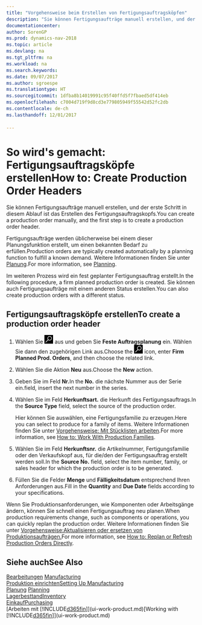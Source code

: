 ```yaml
---
title: "Vorgehensweise beim Erstellen von Fertigungsauftragsköpfen"
description: "Sie können Fertigungsaufträge manuell erstellen, und der erste Schritt in diesem Ablauf ist das Erstellen des Fertigungsauftragskopfs."
documentationcenter: 
author: SorenGP
ms.prod: dynamics-nav-2018
ms.topic: article
ms.devlang: na
ms.tgt_pltfrm: na
ms.workload: na
ms.search.keywords: 
ms.date: 09/07/2017
ms.author: sgroespe
ms.translationtype: HT
ms.sourcegitcommit: 1dfba8b14019991c95f40ffd5f7fbaed5df414eb
ms.openlocfilehash: c7004d719f9d8cd3e779805949f55542d52fc2db
ms.contentlocale: de-ch
ms.lasthandoff: 12/01/2017

---
```

# <a name="how-to-create-production-order-headers"></a><span data-ttu-id="d8374-103">So wird's gemacht: Fertigungsauftragsköpfe erstellen</span><span class="sxs-lookup"><span data-stu-id="d8374-103">How to: Create Production Order Headers</span></span>
<span data-ttu-id="d8374-104">Sie können Fertigungsaufträge manuell erstellen, und der erste Schritt in diesem Ablauf ist das Erstellen des Fertigungsauftragskopfs.</span><span class="sxs-lookup"><span data-stu-id="d8374-104">You can create a production order manually, and the first step is to create a production order header.</span></span>

<span data-ttu-id="d8374-105">Fertigungsaufträge werden üblicherweise bei einem dieser Planungsfunktion erstellt, um einen bekannten Bedarf zu erfüllen.</span><span class="sxs-lookup"><span data-stu-id="d8374-105">Production orders are typically created automatically by a planning function to fulfill a known demand.</span></span> <span data-ttu-id="d8374-106">Weitere Informationen finden Sie unter [Planung](production-planning.md).</span><span class="sxs-lookup"><span data-stu-id="d8374-106">For more information, see [Planning](production-planning.md).</span></span>   

<span data-ttu-id="d8374-107">Im weiteren Prozess wird ein fest geplanter Fertigungsauftrag erstellt.</span><span class="sxs-lookup"><span data-stu-id="d8374-107">In the following procedure, a firm planned production order is created.</span></span> <span data-ttu-id="d8374-108">Sie können auch Fertigungsaufträge mit einem anderen Status erstellen.</span><span class="sxs-lookup"><span data-stu-id="d8374-108">You can also create production orders with a different status.</span></span>  

## <a name="to-create-a-production-order-header"></a><span data-ttu-id="d8374-109">Fertigungsauftragsköpfe erstellen</span><span class="sxs-lookup"><span data-stu-id="d8374-109">To create a production order header</span></span>  
1.  <span data-ttu-id="d8374-110">Wählen Sie ![Nach Seite oder Bericht suchen](media/ui-search/search_small.png "Symbol nach Seite oder Bericht suchen ") aus und geben Sie **Feste Auftragsplanung** ein. Wählen Sie dann den zugehörigen Link aus.</span><span class="sxs-lookup"><span data-stu-id="d8374-110">Choose the ![Search for Page or Report](media/ui-search/search_small.png "Search for Page or Report icon") icon, enter **Firm Planned Prod. Orders**, and then choose the related link.</span></span>  
2.  <span data-ttu-id="d8374-111">Wählen Sie die Aktion **Neu** aus.</span><span class="sxs-lookup"><span data-stu-id="d8374-111">Choose the **New** action.</span></span>  
3.  <span data-ttu-id="d8374-112">Geben Sie im Feld **Nr.**</span><span class="sxs-lookup"><span data-stu-id="d8374-112">In the **No.**</span></span> <span data-ttu-id="d8374-113">die nächste Nummer aus der Serie ein.</span><span class="sxs-lookup"><span data-stu-id="d8374-113">field, insert the next number in the series.</span></span>  
4.  <span data-ttu-id="d8374-114">Wählen Sie im Feld **Herkunftsart.** die Herkunft des Fertigungsauftrags.</span><span class="sxs-lookup"><span data-stu-id="d8374-114">In the **Source Type** field, select the source of the production order.</span></span>

    <span data-ttu-id="d8374-115">Hier können Sie auswählen, eine Fertigungsfamilie zu erzeugen.</span><span class="sxs-lookup"><span data-stu-id="d8374-115">Here you can select to produce for a family of items.</span></span> <span data-ttu-id="d8374-116">Weitere Informationen finden Sie unter [Vorgehensweise: Mit Stücklisten arbeiten](production-how-work-family.md).</span><span class="sxs-lookup"><span data-stu-id="d8374-116">For more information, see [How to: Work With Production Families](production-how-work-family.md).</span></span>
5.  <span data-ttu-id="d8374-117">Wählen Sie im Feld **Herkunftsnr.** die Artikelnummer, Fertigungsfamilie oder den Verkaufskopf aus, für die/den der Fertigungsauftrag erstellt werden soll.</span><span class="sxs-lookup"><span data-stu-id="d8374-117">In the **Source No.** field, select the item number, family, or sales header for which the production order is to be generated.</span></span>  
6.  <span data-ttu-id="d8374-118">Füllen Sie die Felder **Menge** und **Fälligkeitsdatum** entsprechend Ihren Anforderungen aus.</span><span class="sxs-lookup"><span data-stu-id="d8374-118">Fill in the **Quantity** and **Due Date** fields according to your specifications.</span></span>  

<span data-ttu-id="d8374-119">Wenn Sie Produktionsanforderungen, wie Komponenten oder Arbeitsgänge ändern, können Sie schnell  einen Fertigungsauftrag neu planen.</span><span class="sxs-lookup"><span data-stu-id="d8374-119">When production requirements change, such as components or operations, you can quickly replan the production order.</span></span> <span data-ttu-id="d8374-120">Weitere Informationen finden Sie unter [Vorgehensweise:Aktualisieren oder ersetzen von Produktionsaufträgen.](production-how-to-replan-refresh-production-orders.md)</span><span class="sxs-lookup"><span data-stu-id="d8374-120">For more information, see [How to: Replan or Refresh Production Orders Directly](production-how-to-replan-refresh-production-orders.md).</span></span> 

## <a name="see-also"></a><span data-ttu-id="d8374-121">Siehe auch</span><span class="sxs-lookup"><span data-stu-id="d8374-121">See Also</span></span>  
<span data-ttu-id="d8374-122">[Bearbeitungen](production-manage-manufacturing.md)  </span><span class="sxs-lookup"><span data-stu-id="d8374-122">[Manufacturing](production-manage-manufacturing.md)  </span></span>  
[<span data-ttu-id="d8374-123">Produktion einrichten</span><span class="sxs-lookup"><span data-stu-id="d8374-123">Setting Up Manufacturing</span></span>](production-configure-production-processes.md)  
<span data-ttu-id="d8374-124">[Planung](production-planning.md)    </span><span class="sxs-lookup"><span data-stu-id="d8374-124">[Planning](production-planning.md)    </span></span>  
[<span data-ttu-id="d8374-125">Lagerbesttand</span><span class="sxs-lookup"><span data-stu-id="d8374-125">Inventory</span></span>](inventory-manage-inventory.md)  
[<span data-ttu-id="d8374-126">Einkauf</span><span class="sxs-lookup"><span data-stu-id="d8374-126">Purchasing</span></span>](purchasing-manage-purchasing.md)  
<span data-ttu-id="d8374-127">[Arbeiten mit [!INCLUDE[d365fin](includes/d365fin_md.md)]](ui-work-product.md)</span><span class="sxs-lookup"><span data-stu-id="d8374-127">[Working with [!INCLUDE[d365fin](includes/d365fin_md.md)]](ui-work-product.md)</span></span>

